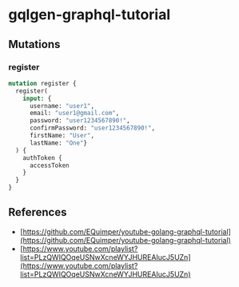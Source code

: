 # gqlgen-graphql-tutorial

## Mutations

### register

```graphql
mutation register {
  register(
    input: {
      username: "user1", 
      email: "user1@gmail.com", 
      password: "user1234567890!", 
      confirmPassword: "user1234567890!", 
      firstName: "User", 
      lastName: "One"}
  ) {
    authToken {
      accessToken
    }
  }
}
```

## References

* [https://github.com/EQuimper/youtube-golang-graphql-tutorial](https://github.com/EQuimper/youtube-golang-graphql-tutorial)
* [https://www.youtube.com/playlist?list=PLzQWIQOqeUSNwXcneWYJHUREAIucJ5UZn](https://www.youtube.com/playlist?list=PLzQWIQOqeUSNwXcneWYJHUREAIucJ5UZn)
